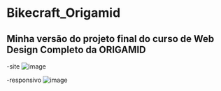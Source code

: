 # Bikecraft_Origamid

## Minha versão do projeto final do curso de Web Design Completo da ORIGAMID

-site
![image](https://user-images.githubusercontent.com/80642632/138701497-a8ad20a2-d55e-4d08-915b-3d628efaff8f.png)



-responsivo
![image](https://user-images.githubusercontent.com/80642632/138701701-439c6caf-2c78-4830-8667-087b3e7e5d6b.png)




